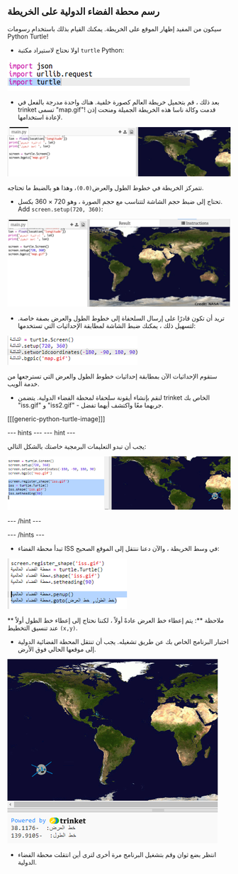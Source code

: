 ## رسم محطة الفضاء الدولية على الخريطة

سيكون من المفيد إظهار الموقع على الخريطة. يمكنك القيام بذلك باستخدام رسومات Python Turtle!

+ اولا نحتاج لاستيراد مكتبة `turtle` Python:

![لقطة شاشة](images/iss-turtle.png)

+ بعد ذلك ، قم بتحميل خريطة العالم كصورة خلفية. هناك واحدة مدرجة بالفعل في trinket تسمى "map.gif"! قدمت وكالة ناسا هذه الخريطة الجميلة ومنحت إذن لإعادة استخدامها. 

![لقطة شاشة](images/iss-map.png)

تتمركز الخريطة في خطوط الطول والعرض` (0،0) `، وهذا هو بالضبط ما تحتاجه.

+ تحتاج إلى ضبط حجم الشاشة لتتناسب مع حجم الصورة ، وهو 720 × 360 بكسل. Add `screen.setup(720, 360)`:

![لقطة الشاشة](images/iss-setup.png)

+ تريد أن تكون قادرًا على إرسال السلحفاة إلى خطوط الطول والعرض بصفة خاصة. لتسهيل ذلك ، يمكنك ضبط الشاشة لمطابقة الإحداثيات التي تستخدمها:

![لقطة الشاشة](images/iss-world.png)

ستقوم الإحداثيات الآن بمطابقة إحداثيات خطوط الطول والعرض التي تسترجعها من خدمة الويب.

+ لنقم بإنشاء أيقونة سلحفاة لمحطة الفضاء الدولية. يتضمن trinket الخاص بك "iss.gif" و "iss2.gif" - جربهما معًا واكتشف أيهما تفضل. 

[[[generic-python-turtle-image]]]

\--- hints \--- \--- hint \---

يجب أن تبدو التعليمات البرمجية خاصتك بالشكل التالي:

![لقطة الشاشة](images/iss-image.png)

\--- /hint \---

\--- /hints \---

+ تبدأ محطة الفضاء ISS في وسط الخريطة ، والآن دعنا ننتقل إلى الموقع الصحيح:

![لقطة الشاشة](images/iss-plot.png)

** ملاحظة **: يتم إعطاء خط العرض عادةً أولاً ، لكننا نحتاج إلى إعطاء خط الطول أولاً عند تنسيق التخطيط ` (x,y) `.

+ اختبار البرنامج الخاص بك عن طريق تشغيله. يجب أن تنتقل المحطة الفضائية الدولية إلى موقعها الحالي فوق الأرض. 

![لقطة الشاشة](images/iss-plotted.png)

+ انتظر بضع ثوان وقم بتشغيل البرنامج مرة أخرى لترى أين انتقلت محطة الفضاء الدولية.